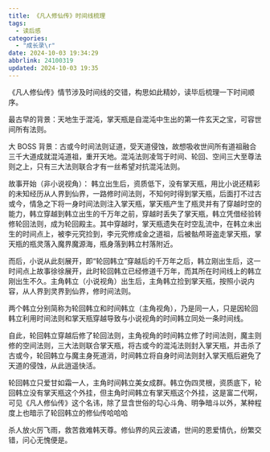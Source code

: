 ```yaml
---
title: 《凡人修仙传》时间线梳理
tags:
  - 读后感
categories:
  - "成长录\r"
date: 2024-10-03 19:34:29
abbrlink: 24100319
updated: 2024-10-03 19:35
---
```


《凡人修仙传》情节涉及时间线的交错，构思如此精妙，读毕后梳理一下时间顺序。

最古早的背景：天地生于混沌，掌天瓶是自混沌中生出的第一件玄天之宝，可容世间所有法则。

大 BOSS 背景：古或今时间法则证道，受天道侵蚀，故想吸收世间所有道祖融合三千大道成就混沌道祖，重开天地。混沌法则凌驾于时间、轮回、空间三大至尊法则之上，只有三大法则联合才有一丝希望对抗混沌法则。

故事开始（非小说视角）：
韩立出生后，资质低下，没有掌天瓶，用比小说还精彩的未知经历从人界到仙界，一路修时间法则，不知何时得到掌天瓶，后面打不过古或今，情急之下将一身时间法则注入掌天瓶，掌天瓶产生了瓶灵并有了穿越时空的能力，韩立穿越到韩立出生的千万年之前，穿越时丢失了掌天瓶，韩立凭借经验转修轮回法则，成为轮回殿主。其中穿越时，掌天瓶遗失在时空乱流中，在韩立未出生的时间点上，被李元究捡到，李元究修成金之道祖，后被骷颅哥盗走掌天瓶，掌天瓶的瓶灵落入魔界魔源海，瓶身落到韩立村落附近。

而后，小说从此刻展开，即“轮回韩立”穿越后的千万年之后，韩立刚出生后，这一时间点上故事徐徐展开，此时轮回韩立已经修道千万年，而其所在时间线上的韩立刚出生不久。主角韩立（小说视角）出生后，主角韩立捡到掌天瓶，按照小说内容，从人界到灵界到仙界，修时间法则。

两个韩立分别简称为轮回韩立和时间韩立（主角视角），乃是同一人，只是因轮回韩立利用时间法则和掌天瓶穿越导致与小说视角的时间韩立同处一条时间线。

自此，轮回韩立穿越后修了轮回法则，主角视角的时间韩立修了时间法则，魔主则修的空间法则，三大法则联合掌天瓶，将古或今的混沌法则封入掌天瓶，并击杀了古或今，轮回韩立与魔主身死道消，时间韩立将自身时间法则封入掌天瓶后避免了天道的侵蚀，从此逍遥快活。

轮回韩立只爱甘如霜一人，主角时间韩立美女成群。韩立伪四灵根，资质底下，轮回韩立没有掌天瓶这个外挂，但主角时间韩立有掌天瓶这个外挂，这是富二代啊，可见《凡人修仙传》这个名讳，除了显含世俗的勾心斗角、明争暗斗以外，某种程度上也暗示了轮回韩立的修仙传哈哈哈

杀人放火厉飞雨，救苦救难韩天尊。修仙界的风云波谲，世间的恩爱情仇，纷繁交错，问心无愧便是。